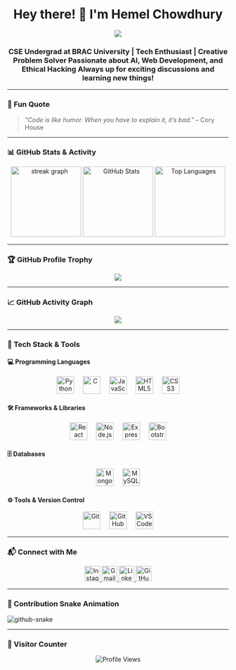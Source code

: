 <h1 align="center">Hey there! 👋 I'm Hemel Chowdhury</h1>

<p align="center">
  <img src="https://readme-typing-svg.herokuapp.com?color=F77247&center=true&vCenter=true&lines=Welcome+to+my+GitHub+Profile!;CSE+Undergrad+at+BRAC+University;Tech+Enthusiast+%7C+AI+%7C+MERN+Stack;Creative+Problem+Solver" />
</p>

<h3 align="center">
 CSE Undergrad at BRAC University | Tech Enthusiast | Creative Problem Solver  
 Passionate about AI, Web Development, and Ethical Hacking  
 Always up for exciting discussions and learning new things!  
</h3>

---

### **🌟 Fun Quote**
> *"Code is like humor. When you have to explain it, it’s bad."* – Cory House  

---

### **📊 GitHub Stats & Activity**
<div align="center">
  <img src="https://github-readme-streak-stats.herokuapp.com/?user=nasablueberry&theme=tokyonight&hide_border=false" height="160" alt="streak graph" />
  <img src="https://github-readme-stats.vercel.app/api?username=nasablueberry&show_icons=true&include_all_commits=true&count_private=true&theme=dracula&hide_border=false" height="160" alt="GitHub Stats" />
  <img src="https://github-readme-stats.vercel.app/api/top-langs?username=nasablueberry&layout=compact&langs_count=6&theme=tokyonight&hide_border=false&custom_title=Most%20Used%20Languages" height="160" alt="Top Languages" />
</div>

---

### **🏆 GitHub Profile Trophy**
<p align="center">
  <img src="https://github-profile-trophy.vercel.app/?username=nasablueberry&theme=dracula&margin-w=10&no-bg=true&no-frame=true" />
</p>

---

### **📈 GitHub Activity Graph**
<p align="center">
  <img src="https://github-readme-activity-graph.vercel.app/graph?username=nasablueberry&theme=tokyo-night" />
</p>

---

### **🚀 Tech Stack & Tools**
#### **💻 Programming Languages**
<div align="center">
  <img src="https://cdn.jsdelivr.net/gh/devicons/devicon/icons/python/python-original.svg" height="40" alt="Python" />
  <img width="12"/>
  <img src="https://cdn.jsdelivr.net/gh/devicons/devicon/icons/c/c-original.svg" height="40" alt="C" />
  <img width="12"/>
  <img src="https://cdn.jsdelivr.net/gh/devicons/devicon/icons/javascript/javascript-original.svg" height="40" alt="JavaScript" />
  <img width="12"/>
  <img src="https://cdn.jsdelivr.net/gh/devicons/devicon/icons/html5/html5-original.svg" height="40" alt="HTML5" />
  <img width="12"/>
  <img src="https://cdn.jsdelivr.net/gh/devicons/devicon/icons/css3/css3-original.svg" height="40" alt="CSS3" />
</div>

#### **🛠️ Frameworks & Libraries**
<div align="center">
  <img src="https://cdn.jsdelivr.net/gh/devicons/devicon/icons/react/react-original.svg" height="40" alt="React" />
  <img width="12"/>
  <img src="https://cdn.jsdelivr.net/gh/devicons/devicon/icons/nodejs/nodejs-original.svg" height="40" alt="Node.js" />
  <img width="12"/>
  <img src="https://cdn.jsdelivr.net/gh/devicons/devicon/icons/express/express-original.svg" height="40" alt="Express.js" />
  <img width="12"/>
  <img src="https://cdn.jsdelivr.net/gh/devicons/devicon/icons/bootstrap/bootstrap-original.svg" height="40" alt="Bootstrap" />
</div>

#### **🗄️ Databases**
<div align="center">
  <img src="https://cdn.jsdelivr.net/gh/devicons/devicon/icons/mongodb/mongodb-original.svg" height="40" alt="MongoDB" />
  <img width="12"/>
  <img src="https://cdn.jsdelivr.net/gh/devicons/devicon/icons/mysql/mysql-original.svg" height="40" alt="MySQL" />
</div>

#### **⚙️ Tools & Version Control**
<div align="center">
  <img src="https://cdn.jsdelivr.net/gh/devicons/devicon/icons/git/git-original.svg" height="40" alt="Git" />
  <img width="12"/>
  <img src="https://cdn.jsdelivr.net/gh/devicons/devicon/icons/github/github-original.svg" height="40" alt="GitHub" />
  <img width="12"/>
  <img src="https://cdn.jsdelivr.net/gh/devicons/devicon/icons/vscode/vscode-original.svg" height="40" alt="VS Code" />
</div>

---

### **📬 Connect with Me**
<div align="center">
  <a href="https://www.instagram.com/nasablueberry/" target="_blank">
    <img src="https://img.shields.io/badge/Instagram-E4405F?style=for-the-badge&logo=instagram&logoColor=white" height="35" alt="Instagram" />
  </a>
  <a href="mailto:hemeluddin1612602930@gmail.com" target="_blank">
    <img src="https://img.shields.io/badge/Gmail-D14836?style=for-the-badge&logo=gmail&logoColor=white" height="35" alt="Gmail" />
  </a>
  <a href="https://www.linkedin.com/in/hemel-ch0wdhury/" target="_blank">
    <img src="https://img.shields.io/badge/LinkedIn-0077B5?style=for-the-badge&logo=linkedin&logoColor=white" height="35" alt="LinkedIn" />
  </a>
  <a href="https://github.com/nasablueberry" target="_blank">
    <img src="https://img.shields.io/badge/GitHub-181717?style=for-the-badge&logo=github&logoColor=white" height="35" alt="GitHub" />
  </a>
</div>

---

### **🐍 Contribution Snake Animation**
<picture>
  <source media="(prefers-color-scheme: dark)" srcset="https://raw.githubusercontent.com/nasablueberry/nasablueberry/output/github-snake-dark.svg" />
  <source media="(prefers-color-scheme: light)" srcset="https://raw.githubusercontent.com/nasablueberry/nasablueberry/output/github-snake.svg" />
  <img alt="github-snake" src="https://raw.githubusercontent.com/nasablueberry/nasablueberry/output/github-snake.svg" />
</picture>

---

### **👀 Visitor Counter**
<p align="center">
  <img src="https://komarev.com/ghpvc/?username=nasablueberry&label=Profile%20Views&color=blue&style=for-the-badge" alt="Profile Views">
</p>
